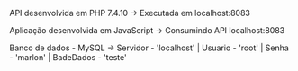 API desenvolvida em PHP 7.4.10 ->
Executada em localhost:8083

Aplicação desenvolvida em JavaScript ->
Consumindo API localhost:8083

Banco de dados - MySQL ->
Servidor - 'localhost' |
Usuario - 'root' |
Senha - 'marlon' |
BadeDados - 'teste'

